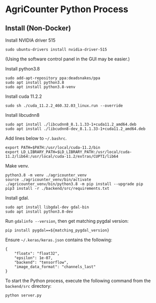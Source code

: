 # AgriCounter Python Process


## Install (Non-Docker)

Install NVIDIA driver 515
```
sudo ubuntu-drivers install nvidia-driver-515
```
(Using the software control panel in the GUI may be easier.)



Install python3.8
```
sudo add-apt-repository ppa:deadsnakes/ppa
sudo apt install python3.8
sudo apt install python3.8-venv
```


Install cuda 11.2.2
```
sudo sh ./cuda_11.2.2_460.32.03_linux.run --override
```


Install libcudnn8
```
sudo apt install ./libcudnn8_8.1.1.33-1+cuda11.2_amd64.deb
sudo apt install ./libcudnn8-dev_8.1.1.33-1+cuda11.2_amd64.deb
```


Add lines below to `~/.bashrc`.
```
export PATH=$PATH:/usr/local/cuda-11.2/bin
export LD_LIBRARY_PATH=$LD_LIBRARY_PATH:/usr/local/cuda-11.2/lib64:/usr/local/cuda-11.2/extras/CUPTI/lib64
```


Make venv.
```
python3.8 -m venv ./agricounter_venv
source ./agricounter_venv/bin/activate
./agricounter_venv/bin/python3.8 -m pip install --upgrade pip
pip3 install -r ./backend/src/requirements.txt

```


Install gdal.
```
sudo apt install libgdal-dev gdal-bin
sudo apt install python3.8-dev
```


Run `gdalinfo --version`, then get matching pygdal version:
```
pip install pygdal==${matching_pygdal_version}
```


Ensure `~/.keras/keras.json` contains the following:
```
{
    "floatx": "float32",
    "epsilon": 1e-07,
    "backend": "tensorflow",
    "image_data_format": "channels_last"
}
```


To start the Python process, execute the following command from the `backend/src` directory:
```
python server.py
```